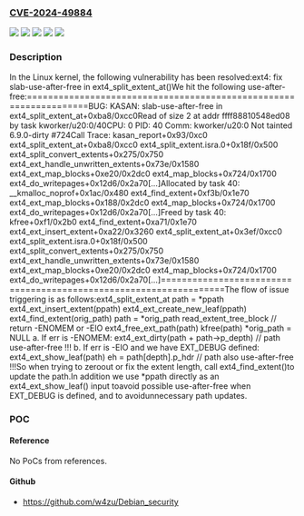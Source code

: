 ### [CVE-2024-49884](https://cve.mitre.org/cgi-bin/cvename.cgi?name=CVE-2024-49884)
![](https://img.shields.io/static/v1?label=Product&message=Linux&color=blue)
![](https://img.shields.io/static/v1?label=Version&message=&color=brightgreen)
![](https://img.shields.io/static/v1?label=Version&message=3.18%20&color=brightgreen)
![](https://img.shields.io/static/v1?label=Version&message=dfe5080939ea4686b3414b5d970a9b26733c57a4%20&color=brightgreen)
![](https://img.shields.io/static/v1?label=Vulnerability&message=n%2Fa&color=blue)

### Description

In the Linux kernel, the following vulnerability has been resolved:ext4: fix slab-use-after-free in ext4_split_extent_at()We hit the following use-after-free:==================================================================BUG: KASAN: slab-use-after-free in ext4_split_extent_at+0xba8/0xcc0Read of size 2 at addr ffff88810548ed08 by task kworker/u20:0/40CPU: 0 PID: 40 Comm: kworker/u20:0 Not tainted 6.9.0-dirty #724Call Trace: <TASK> kasan_report+0x93/0xc0 ext4_split_extent_at+0xba8/0xcc0 ext4_split_extent.isra.0+0x18f/0x500 ext4_split_convert_extents+0x275/0x750 ext4_ext_handle_unwritten_extents+0x73e/0x1580 ext4_ext_map_blocks+0xe20/0x2dc0 ext4_map_blocks+0x724/0x1700 ext4_do_writepages+0x12d6/0x2a70[...]Allocated by task 40: __kmalloc_noprof+0x1ac/0x480 ext4_find_extent+0xf3b/0x1e70 ext4_ext_map_blocks+0x188/0x2dc0 ext4_map_blocks+0x724/0x1700 ext4_do_writepages+0x12d6/0x2a70[...]Freed by task 40: kfree+0xf1/0x2b0 ext4_find_extent+0xa71/0x1e70 ext4_ext_insert_extent+0xa22/0x3260 ext4_split_extent_at+0x3ef/0xcc0 ext4_split_extent.isra.0+0x18f/0x500 ext4_split_convert_extents+0x275/0x750 ext4_ext_handle_unwritten_extents+0x73e/0x1580 ext4_ext_map_blocks+0xe20/0x2dc0 ext4_map_blocks+0x724/0x1700 ext4_do_writepages+0x12d6/0x2a70[...]==================================================================The flow of issue triggering is as follows:ext4_split_extent_at  path = *ppath  ext4_ext_insert_extent(ppath)    ext4_ext_create_new_leaf(ppath)      ext4_find_extent(orig_path)        path = *orig_path        read_extent_tree_block          // return -ENOMEM or -EIO        ext4_free_ext_path(path)          kfree(path)        *orig_path = NULL  a. If err is -ENOMEM:  ext4_ext_dirty(path + path->p_depth)  // path use-after-free !!!  b. If err is -EIO and we have EXT_DEBUG defined:  ext4_ext_show_leaf(path)    eh = path[depth].p_hdr    // path also use-after-free !!!So when trying to zeroout or fix the extent length, call ext4_find_extent()to update the path.In addition we use *ppath directly as an ext4_ext_show_leaf() input toavoid possible use-after-free when EXT_DEBUG is defined, and to avoidunnecessary path updates.

### POC

#### Reference
No PoCs from references.

#### Github
- https://github.com/w4zu/Debian_security

